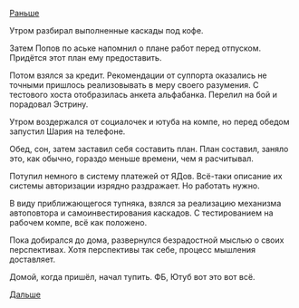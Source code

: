 [Раньше](2018.06.14.md)

Утром разбирал выполненные каскады под кофе.

Затем Попов по аське напомнил о плане работ перед отпуском. Придётся этот план ему предоставить.

Потом взялся за кредит. Рекомендации от суппорта оказались не точными пришлось реализовывать в меру своего разумения. С тестового хоста отобразилась анкета альфабанка.
Перелил на бой и порадовал Эстрину.

Утром воздержался от социалочек и ютуба на компе, но перед обедом запустил Шария на телефоне.

Обед, сон, затем заставил себя составить план. План составил, заняло это, как обычно, гораздо меньше времени, чем я расчитывал.

Потупил немного в систему платежей от ЯДов. Всё-таки описание их системы авторизации изрядно раздражает. Но работать нужно.

В виду приближающегося тупняка, взялся за реализацию механизма автоповтора и самоинвестирования каскадов. С тестированием на рабочем компе, всё как положено.

Пока добирался до дома, развернулся безрадостной мыслью о своих перспективах. Хотя перспективы так себе, процесс мышления доставляет.

Домой, когда пришёл, начал тупить. ФБ, Ютуб вот это вот всё.

[Дальше](2018.06.16.md)